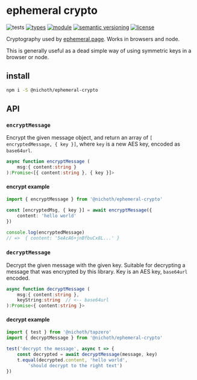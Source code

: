 # ephemeral crypto
![tests](https://github.com/nichoth/ephemeral-crypto/actions/workflows/nodejs.yml/badge.svg)
[![types](https://img.shields.io/npm/types/@nichoth/ephemeral-crypto?style=flat-square)](README.md)
[![module](https://img.shields.io/badge/module-ESM%2FCJS-blue?style=flat-square)](README.md)
[![semantic versioning](https://img.shields.io/badge/semver-2.0.0-brightgreen?logo=semver&style=flat-square)](https://semver.org/)
[![license](https://img.shields.io/badge/license-MIT-brightgreen.svg?style=flat-square)](LICENSE)

Cryptography used by [ephemeral.page](https://ephemeral.page/). Works in browsers and node.

This is generally useful as a dead simple way of using symmetric keys in a browser or node.

## install
```sh
npm i -S @nichoth/ephemeral-crypto
```

## API

### `encryptMessage`
Encrypt the given message object, and return an array of `[ encryptedMessage, { key }]`, where `key` is a new AES key, encoded as `base64url`.

```ts
async function encryptMessage (
    msg:{ content:string }
):Promise<[{ content:string }, { key }]>
```

#### encrypt example
```ts
import { encryptMessage } from '@nichoth/ephemeral-crypto'

const [encryptedMsg, { key }] = await encryptMessage({
    content: 'hello world'
})

console.log(encryptedMessage)
// =>  { content: '5eAcA6+jnBfbuCx8L...' }
```

### `decryptMessage`
Decrypt the given message with the given key. Suitable for decrypting a message that was encrypted by this library. Key is an AES key, `base64url` encoded.

```ts
async function decryptMessage (
    msg:{ content:string },
    keyString:string  // <-- base64url
):Promise<{ content:string }>
```

#### decrypt example
```js
import { test } from '@nichoth/tapzero'
import { decryptMessage } from '@nichoth/ephemeral-crypto'

test('decrypt the message', async t => {
    const decrypted = await decryptMessage(message, key)
    t.equal(decrypted.content, 'hello world',
        'should decrypt to the right text')
})
```
